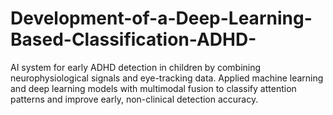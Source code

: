 # Development-of-a-Deep-Learning-Based-Classification-ADHD-
AI system for early ADHD detection in children by combining neurophysiological signals and eye-tracking data. Applied machine learning and deep learning models with multimodal fusion to classify attention patterns and improve early, non-clinical detection accuracy.
